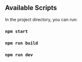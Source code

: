 ## Available Scripts

In the project directory, you can run:

### `npm start`
### `npm run build`
### `npm run dev`


